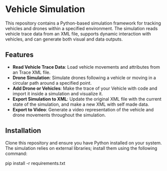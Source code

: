 # Vehicle Simulation

This repository contains a Python-based simulation framework for tracking vehicles and drones within a specified environment. The simulation reads vehicle trace data from an XML file, supports dynamic interaction with vehicles, and can generate both visual and data outputs.

## Features

- **Read Vehicle Trace Data**: Load vehicle movements and attributes from an Trace XML file.
- **Drone Simulation**: Simulate drones following a vehicle or moving in a circular path around a specified point.
- **Add Drone or Vehicles**: Make the trace of your Vehicle with code and import it inside a simulation and visualize it.
- **Export Simulation to XML**: Update the original XML file with the current state of the simulation, and make a new XML with self made data.
- **Export to Video**: Generate a video representation of the vehicle and drone movements throughout the simulation.


## Installation

Clone this repository and ensure you have Python installed on your system. The simulation relies on external libraries; install them using the following command:

pip install -r requirements.txt